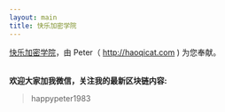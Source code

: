 ```yaml
---
layout: main
title: 快乐加密学院
---
```


<a href="./book">快乐加密学院</a>，由 Peter（ <http://haoqicat.com> ) 为您奉献。

<p><br /><b>欢迎大家加我微信，关注我的最新区块链内容:</b></p>

<blockquote>
<p>
  happypeter1983
</p>
</blockquote>
